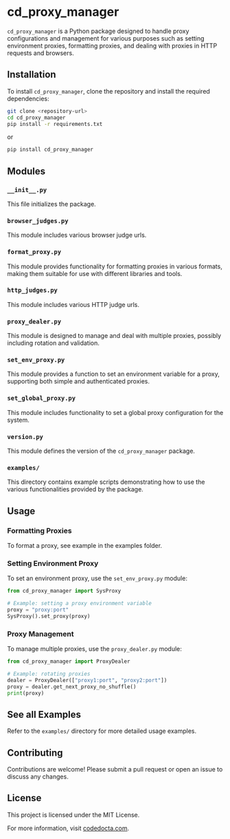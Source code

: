 # cd_proxy_manager

`cd_proxy_manager` is a Python package designed to handle proxy configurations and management for various purposes such as setting environment proxies, formatting proxies, and dealing with proxies in HTTP requests and browsers.

## Installation

To install `cd_proxy_manager`, clone the repository and install the required dependencies:

```sh
git clone <repository-url>
cd cd_proxy_manager
pip install -r requirements.txt
```
or

```bash
pip install cd_proxy_manager
```
## Modules

### `__init__.py`
This file initializes the package.

### `browser_judges.py`
This module includes various browser judge urls.

### `format_proxy.py`
This module provides functionality for formatting proxies in various formats, making them suitable for use with different libraries and tools.

### `http_judges.py`
This module includes various HTTP judge urls.

### `proxy_dealer.py`
This module is designed to manage and deal with multiple proxies, possibly including rotation and validation.

### `set_env_proxy.py`
This module provides a function to set an environment variable for a proxy, supporting both simple and authenticated proxies.

### `set_global_proxy.py`
This module includes functionality to set a global proxy configuration for the system.

### `version.py`
This module defines the version of the `cd_proxy_manager` package.

### `examples/`
This directory contains example scripts demonstrating how to use the various functionalities provided by the package.

## Usage

### Formatting Proxies

To format a proxy, see example in the examples folder.


### Setting Environment Proxy

To set an environment proxy, use the `set_env_proxy.py` module:

```python
from cd_proxy_manager import SysProxy

# Example: setting a proxy environment variable
proxy = "proxy:port"
SysProxy().set_proxy(proxy)
```

### Proxy Management

To manage multiple proxies, use the `proxy_dealer.py` module:

```python
from cd_proxy_manager import ProxyDealer

# Example: rotating proxies
dealer = ProxyDealer(["proxy1:port", "proxy2:port"])
proxy = dealer.get_next_proxy_no_shuffle()
print(proxy)
```


## See all Examples

Refer to the `examples/` directory for more detailed usage examples.

## Contributing

Contributions are welcome! Please submit a pull request or open an issue to discuss any changes.

## License

This project is licensed under the MIT License.

For more information, visit [codedocta.com](https://codedocta.com).


